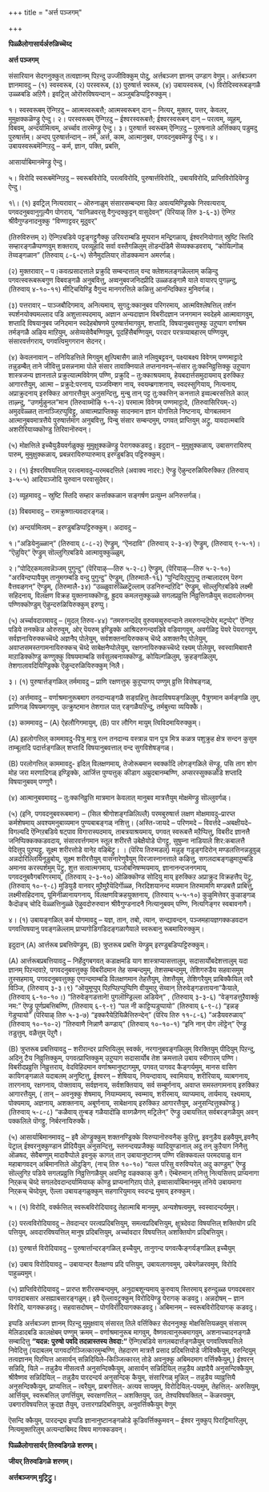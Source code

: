 +++
title = "अर्त्त पञ्जगम्"

+++














**पिळ्ळैलोगासार्यर्अरुळिच्चॆय्द**

**अर्त्त पञ्जगम्**

संसारियान सेदगनुक्कुत् तत्वज्ञानम् पिऱन्दु उज्जीविक्कुम् पोदु, अर्त्तबञ्जग ज्ञानम् उण्डाग वेणुम्। अर्त्तबञ्जग ज्ञानमावदु – (१) स्वस्वरूब, (२) परस्वरूब, (३) पुरुषार्त्त स्वरूब, (४) उबायस्वरूब, (५) विरोदिस्वरूबङ्गळै उळ्ळबडि अऱिगै। इवट्रिल् ओरॊरुविषयन्दान् – अञ्जुबडिप्पट्टिरुक्कुम्।

१।  स्वस्वरूबम् ऎन्गिऱदु – आत्मस्वरूबत्तै; आत्मस्वरूबन् दान् – नित्यर्,
    मुक्तर्, पत्तर्, केवलर्, मुमुक्षक्कळॆण्ड्रु ऐन्दु। २।  परस्वरूबम् ऎन्गिऱदु – ईश्वरस्वरूबत्तै; ईश्वरस्वरूबन् दान् – परत्वम्,
    व्यूहम्, विबवम्, अन्दर्यामित्वम्, अर्च्चाव तारमॆण्ड्रु ऐन्दु। ३।  पुरुषार्त्त स्वरूबम् ऎन्गिऱदु – पुरुषनाले अर्त्तिक्कप् पडुमदु
    पुरुषार्त्तम्। अन्दप् पुरुषार्त्तन्दान् – तर्म, अर्त्त, काम,
    आत्मानुबव, पगवदनुबवमॆण्ड्रु ऐन्दु। ४।  उबायस्वरूबमॆन्गिऱदु – कर्म, ज्ञान, पक्ति, प्रबत्ति,

 आसार्याबिमानमॆण्ड्रु ऐन्दु।

५।  विरोदि स्वरूबमॆन्गिऱदु – स्वरूबविरोदि, परत्वविरोदि,
    पुरुषार्त्तविरोदि,, उबायविरोदि, प्राप्तिविरोदियॆण्ड्रु ऐन्दु।

१\। (१) इवट्रिल् नित्यरावार् – ऒरुनाळुम् संसारसम्बन्दमा किऱ अवत्यमिण्ड्रिक्के निरवत्यराय्, पगवदनुबवानुगूल्यैग पोगराय्, “वानिळवरसु वैगुन्दक्कुट्टन् वासुदेवन्” (पॆरियाऴ् तिरु ३-६-३) ऎन्गिऱ श्रीवैगुण्डनादनुक्कु “विण्णाट्टवर् मूदुवर्”

(तिरुविरुत्तम् २) ऎन्गिऱबडिये पट्टङ्गट्टुगैक्कु उरियराम्बडि मूप्परान मन्द्रिगळाय्, ईश्वरनियोगात् स्रुष्टि स्तिदि सम्हारङ्गळैप्पण्णवुम् शक्तराय्, परव्यूहादि सर्वा वस्तैगळिलुम् तॊडर्न्दडिमै सॆय्यक्कडवराय्, “कोयिल्गॊळ् तॆय्वङ्गळान” (तिरुवाय् ८-६-५) सेनैमुदलियार् तॊडक्कमान अमरर्गळ्।

\(२\) मुक्तरावार् – प।कवत्प्रसादत्ताले प्रक्रुदि सम्बन्दत्ताल् वन्द क्लेशमलङ्गळॆल्लाम् कऴिन्दु पगवत्स्वरूबरूबगुण विबवङ्गळै अनुबवित्तु, अव्वनुबवजनिदप्रीदि उळ्ळडङ्गामै याले वायारप् पुगऴ्न्दु, (तिरुवाय् ४-१०-११) मीट्चियिण्ड्रि वैगुन्द मानगरत्तिले कळित्तु आनन्दिक्किऱ मुनिवर्गळ्।

\(३\) पत्तरावार् – पाञ्जबौदिगमाय्, अनित्यमाय्, सुगदु:क्कानुबव परिगरमाय्, आत्मविश्लेषत्तिल् तर्शन स्पर्शनयोक्यमल्लाद पडि अशुत्तास्पदमाय्, अज्ञान अन्यदाज्ञान विबरीदज्ञान जनगमान स्वदेहमे आत्मावागवुम्, शप्तादि विषयानुबव जनिदमान स्वदेहबोषणमे पुरुषार्त्तमागवुम्, शप्तादि, विषयानुबवत्तुक्कु उऱुप्पाग वर्णाश्रम तर्मङ्गळै अऴिय माऱियुम्, असेव्यसेवैबण्णियुम्, पूदहिंसैबण्णियुम्, परदार परत्रव्याबहारम् पण्णियुम्, संसारवर्त्तगराय्, पगवत्विमुगगरान सेदनर्।

\(४\) केवलनावान् – तनियिडत्तिले मिगवुम् क्षुत्पिबासैग ळाले नलिवुबट्टवन्, पक्ष्याबक्ष्य विवेगम् पण्णमाट्टादे तन्नुडम्बैत् ताने जीवित्तु प्रसन्ननामा पोले संसार तावाक्नियाले तप्तनानवन्–संसार तु:क्कनिव्रुत्तिक्कु उऱुप्पाग शास्त्रजन्य ज्ञानत्ताले प्रक्रुत्यात्मविवेगम् पण्णि, प्रक्रुदि – तु:क्काश्रयमाय्, हेयबदार्त्तसमुदायमाय् इरुक्किऱ आगारत्तैयुम्, आत्मा – प्रक्रुदे:परनाय्, पञ्जविम्शग नाय्, स्वयम्ब्रगाशनाय्, स्वदस्सुगियाय्, नित्यनाय्, अप्राक्रुदनाय् इरुक्किऱ आगारत्तैयुम् अनुसन्दित्तु, मुन्बु तान् पट्ट तु:क्कत्तिन् कनत्ताले इव्वल्बरसत्तिले काल् ताऴ्न्दु, “उणर्मुऴुनल”मान (तिरुवाय्मॊऴि १-१-२) परमात्म विवेगम् पण्णमाट्टादे, (तिरुवासिरियम्-२) अमुदवॆळ्ळत् तानाञ्जिऱप्पुविट्टु, अव्वात्मप्राप्तिक्कु सादनमान ज्ञान योगत्तिले निष्टनाय्, योगबलमान आत्मानुबवमात्रत्तैये पुरुषार्त्तमाग अनुबवित्तु, पिन्बु संसार सम्बन्दमुम्, पगवत् प्राप्तियुम् अट्रु, यावदात्मबावि अशरीरियाय्क्कॊण्डु तिरिवानॊरुवन्।

\(५\) मोक्षत्तिले इच्चैयुडैयवर्गळुक्कु मुमुक्षुक्कळॆण्ड्रु पेरागक्कडवदु। इदुदान् – मुमुक्षुक्कळाय्, उबासगरायिरुप् पारुम्, मुमुक्षुक्कळाय्, प्रबन्नरायिरुप्पारुमाय् इरण्डुबडिप् पट्टिरुक्कुम्।

२।  \(१\) ईश्वरविषयत्तिल् परत्वमावदु–परमबदत्तिले (अवाक्य नादर:) ऎण्ड्रु
    ऎऴुन्दरुळियिरुक्किऱ (तिरुवाय् ३-५-५) आदियञ्जोदि युरुवान परवासुदेवर्।

 (२) व्यूहमावदु – स्रुष्टि स्तिदि सम्हार कर्त्ताक्कळान सङ्गर्षण प्रत्युम्न अनिरुत्तर्गळ्।

 (३) विबवमावदु – रामक्रुष्णात्यवदारङ्गळ्।

 (४) अन्दर्यामित्वम् – इरण्डुबडिप्पट्टिरुक्कुम्। अदावदु –

 १।”अडियेनुळ्ळान्” (तिरुवाय् ८-८-२) ऎण्ड्रुम्, “ऎनदावि” (तिरुवाय् २-३-४) ऎण्ड्रुम्, (तिरुवाय् ९-५-१)। “ऎन्नुयिर्” ऎण्ड्रुम् सॊल्लुगिऱबडिये आत्मावुक्कुळ्ळुम्,

 २।”पोदिऱ्‌कमलवन्नॆञ्जम् पुगुन्दु” (पॆरियाऴ्—तिरु ५-२-८) ऎण्ड्रुम्, (पॆरियाऴ्—तिरु ५-२-१०) “अरविन्दप्पावैयुम् तानुमगम्बडि वन्दु पुगुन्दु” ऎण्ड्रुम्, (तिरुमालै-१६) “पुन्दियिऱ्‌पुगुन्दु तन्बालादरम् पॆरुग वैत्तवऴगन्” ऎण्ड्रुम्, (तिरुमालै-३४) “उळ्ळुवारुळ्ळिट्रॆल्लाम् उडनिरुन्दऱिदि” ऎण्ड्रुम्, सॊल्लुगिऱबडिये लक्ष्मी सहिदनाय्, विलक्षण विक्रह युक्तनाय्क्कॊण्डु, ह्रुदय कमलत्तुक्कुळ्ळे सगलप्रव्रुत्ति निव्रुत्तिगळैयुम् सदावलोगनम् पण्णिक्कॊण्डुम् ऎऴुन्दरुळियिरुक्कुम् इरुप्पु।

 (५) अर्च्चावदारमावदु – (मुदल् तिरुव-४४) “तमरुगन्ददॆव् वुरुवमव्वुरुवन्दाने तमरुगन्ददॆप्पेर् मट्रप्पेर्” ऎन्गिऱ पडिये तनक्कॆन्न ओरुरुवुम्, ओर् पॆयरुम् इण्ड्रिक्के आश्रिदरुगन्दवडिवे वडिवागवुम्, अवर्गळिट्ट पॆयरे पॆयरागवुम्, सर्वज्ञनायिरुक्कच्चॆय्दे अज्ञनैप् पोलेयुम्, सर्वशक्तनायिरुक्कच् चॆय्दे अशक्तनैप् पोलेयुम्, अवाप्तसमस्तगामनायिरुक्कच् चॆय्दे साबेक्षनैप्पोलेयुम्, रक्षगनायिरुक्कच्चॆय्दे रक्ष्यम् पोलेयुम्, स्वस्वामिबावत्तै माऱाडिक्कॊण्डु कण्णुक्कु विषयमाम्बडि सर्वसुलबनाय्क्कॊण्डु, कोयिल्गळिलुम्, क्रुहङ्गळिलुम्, तेशगालावदियिण्ड्रिक्के ऎऴुन्दरुळियिरुक्कुम् निलै।

३।  \(१\) पुरुषार्त्तङ्गळिल् तर्ममावदु – प्राणि रक्षणत्तुक् कुऱुप्पागप्
    पण्णुम् व्रुत्ति विसेषङ्गळ्,

 (२) अर्त्तमावदु – वर्णाश्रमानुरूबमाग तनदान्यङ्गळै सङ्ग्रहित्तु तेवदाविषयङ्गळिलुम्, पैत्रुगमान कर्मङ्गळि लुम्, प्राणिगळ् विषयमागवुम्, उत्क्रुष्टमान तेशगाल पात् रङ्गळैयऱिन्दु, तर्मबुत्त्या व्ययिक्कै।

 (३) काममावदु – (A) ऐहलौगिगमायुम्, (B) पार लौगिग मायुम् त्विविदमायिरुक्कुम्।

 (A) इहलोगत्तिल् काममावदु-पित्रु मात्रु रत्न तनदान्य वस्त्रान्न पान पुत्र मित्र कळत्र पशुक्रुह क्षेत्र सन्दन कुसुम ताम्बूलादि पदार्त्तङ्गळिल् शप्तादि विषयानुबवत्ताल् वन्द सुगविशेषङ्गळ्।

 (B) परलोगत्तिल् काममावदु- इदिल् विलक्षणमाय्, तेजोरूबमान स्वर्क्कादि लोगङ्गळिले सॆण्ड्रु, पसि ताग शोग मोह जरा मरणादिगळ् इण्ड्रिक्के, आर्जित्त पुण्यत्तुक् कीडाग अम्रुदबानम्बण्णि, अप्सरस्सुक्कळोडे शप्तादि विषयानुबवम् पण्णुगै।

 (४) आत्मानुबवमावदु – तु:क्कनिव्रुत्ति मात्रमान केवलात् मानुबव मात्रत्तैयुम् मोक्षमॆण्ड्रु सॊल्लुवर्गळ्।

 (५) (इनि, पगवदनुबवरूबमान) – (सिल श्रीगोशङ्गळिलिल्लै) परमबुरुषार्त्त लक्षण मोक्षमावदु–प्रारप्त कर्मशेषमाय् अवश्यमनुबाव्यमान पुण्यबाबङ्गळ् नशित्तु। (अस्ति-जायदे – परिणमदे – विवर्त्तदे –अबक्षीयदे–विगल्यदि ऎन्गिऱबडिये षट्पाव विगारास्पदमाय्, ताबत्रयाश्रयमाय्, पगवत् स्वरूबत्तै मऱैप्पित्तु, विबरीद ज्ञानत्तै जनिप्पिक्कक्कडवदाय्, संसारवर्त्तगमान स्तूल शरीरत्तै उबेक्षैयोडे पॊगट्टु, सुषुम्ना नाडियाले शिर:कबालत्तै पेदित्तुप् पुऱप्पट्टु, सूक्ष्म शरीरत्तोडे वानेऱ वऴिबॆट्रु। । (पॆरिय तिरुमडल्) मन्नुङ् गडुङ्गदिरोन् मण्डलत्तिनन्नडुवुळ् अन्नदोरिल्लियिनूडुबोय्, सूक्ष्म शरीरत्तैयुम् वासनारेणुवैयुम् विरजास्नानत्ताले कऴित्तु, सगलदाबङ्गळुमाऱुम्बडि अमानव करस्पर्शमुम् पॆट्रु, शुत्त सत्वात्मगमाय्, पञ्जोबनिषण्मयमाय्, ज्ञानानन्दजनगमाय्, पगवदनुबवैगबरिगरमाय्, (तिरुवाय् २-३-१०) ऒळिक्कॊण्ड सोदियु माय् इरुक्किऱ अप्राक्रुद विक्रहत्तैप् पॆट्रु, (तिरुवाय् १०-९-८) मुडियुडै वानवर् मुऱैमुऱैयॆदिर्गॊळ्ळ, निरदिशयानन्द मयमान तिरुमामणि मण्डबत्तै प्राबित्तु, लक्ष्मीसहिदनाय्, पूमिनीळानायगनाय्, विलक्षणविक्रहयुक्तनाय्, (तिरुवाय् ५-५-१०) कुऴुमित्तेवर् कुऴाङ्गळ् कैदॊऴच् चोदि वॆळ्ळत्तिनुळ्ळे ऎऴुवदोरुरुवान श्रीवैगुण्डनादनै नित्यानुबवम् पण्णि, नित्यगिङ्गर स्वबावनागै।

४।  \(१\) उबायङ्गळिल् कर्म योगमावदु – यज्ञ, तान, तबो, त्यान,
    सन्द्यावन्दन, पञ्जमहायज्ञगक्कडवदान पगवत्विषयानु पवङ्गळॆल्लाम्
    प्राप्यगोडिगडिदङ्गळागैयाले स्वरूबानु रूबमायिरुक्कुम्।

 इदुदान् (A) आर्त्तरूब प्रबत्तियॆण्ड्रुम्, (B) त्रुप्तरूब प्रबत्ति
यॆण्ड्रुम् इरण्डुबडिप्पट्टिरुक्कुम्।

 (A) आर्त्तरूबप्रबत्तियावदु – निर्हेदुगबगवत् कडाक्षमडि याग शास्त्राप्यासत्तालुम्, सदासार्योबदेशत्तालुम् यदा ज्ञानम् पिऱन्दवाऱे, पगवदनुबवत्तुक्कु विबरीदमान तेह सम्बन्दमुम्, तेशसम्बन्दमुम्, तेशिगरुडैय सहवासमुम् तुस्सहमाय्, पगवदनुबवत्तुक्कु एगान्दमाम्बडि विलक्षणमान तेहत्तैयुम्, तेशत्तैयुम्, तेशिगरैयुम् प्राबिक्कैयिल् त्वरै विञ्जि, (तिरुवाय् ३-३।९) “ऒयुमूप्पुप् पिऱप्पिऱप्पुप्पिणि वीयुमाऱु सॆय्वान् तिरुवेङ्गडत्तायना”कैयाले, (तिरुवाय् ६-१०-१०।) “तिरुवेङ्गडत्ताने! पुगलॊण्ड्रिल्ला अडियेन्” , (तिरुवाय् ३-३-६) “वेङ्गडत्तुऱैवार्क्कु नम:” ऎण्ड्रु पूर्णप्रबत्तिबण्णि, (तिरुवाय् ६-९-९) “पल नी काट्टिप्पडुप्पायो” (तिरुवाय् ६-९-८) “इन्नङ् गॆडुप्पायो” (पॆरियाऴ् तिरु ५-३-७) “इक्करैयेऱियिळैत्तिरुन्देन्” (पॆरिय तिरु ११-८-६) ”अडैयवरुळाय्” (तिरुवाय् १०-१०-२) ”तिरुवाणै निन्नाणै कण्डाय्” (तिरुवाय् १०-१०-१) “इनि नान् पोग लॊट्टेन्” ऎण्ड्रु तडुत्तुम्, वळैत्तुम् पॆऱुगै।

 (B) त्रुप्तरूब प्रबत्तियावदु – शरीरान्दर प्राप्तियिलुम् स्वर्क्क, नरगानुबवङ्गळिलुम् विरक्तियुम् पीदियुम् पिऱन्दु, अदिनु टैय निव्रुत्तिक्कुम्, पगवत्प्राप्तिक्कुम् उऱुप्पाग सदासार्योब तेश क्रमत्ताले उबाय स्वीगारम् पण्णि। विबरीदप्रव्रुत्ति निव्रुत्तराय्, वेदविहिदमान वर्णाश्रमानुष्टागमुम्, पगवत् पागवद कैङ्गर्यमुम्, मानस वासिग कायिगङ्गळाले यदाबलम् अनुष्टित्तु, ईश्वरन् – शेषियाय्, नियन्दावाय्, स्वामियाय्, शरीरियाय्, व्याबगनाय्, तारगनाय्, रक्षगनाय्, पोक्तावाय्, सर्वज्ञनाय्, सर्वशक्तियाय्, सर्व सम्बूर्णनाय्, अवाप्त समस्तगामनाय् इरुक्किऱ आगारत्तैयुम्, ( तान् – अवनुक्कु शेषमाय्, नियाम्यमाय्, स्वम्माय्, शरीरमाय्, व्याप्यमाय्, तार्यमाय्, रक्ष्यमाय्, पोक्यमाय्, अज्ञनाय्, अशक्तनाय्, अबूर्णनाय्, साबेक्षनाय् इरुक्किऱ आगारत्तैयुम्, अनुसन्दित्तुक्कॊण्डु ) (तिरुवाय् ५-८-८) “कळैवाय् तुन्बङ् गळैयादॊऴि वाय्गळैगण् मट्रिलेन्” ऎण्ड्रु उबायत्तिल् सर्वबरङ्गळैयुम् अवन् पक्कलिले पॊगट्टु, निर्बरनायिरुक्कै।

 (५) आसार्याबिमानमावदु – इवै ऒण्ड्रुक्कुम् शक्तनण्ड्रिक्के यिरुप्पानॊरुवनैक् कुऱित्तु, इवनुडैय इऴवैयुम्,इवनैप् पॆट्राल् ईश्वरनुक्कुण्डान प्रीदियैयुम् अनुसन्दित्तु, स्तनन्दयप्रजैक्कु व्यादियुण्डानाल् अदु तन् कुऱैयाग निनैत्तु ऒळषद, सेवैबण्णुम् मादावैप्पोले इवनुक् कागत् तान् उबायानुष्टानम् पण्णि रक्षिक्कवल्ल परमदयाळु वान महाबागवदन् अबिमानत्तिले ऒदुङ्गि, (नाच् तिरु १०-१०) “वल्ल परिसु वरुविप्परेल् अदु काण्डुम्” ऎण्ड्रु सॊल्लुगिऱ पडिये सगलप्रव्रुत्ति निव्रुत्तिगळैयुम् अवनिट्ट वऴक्काक् कुगै। ऎम्बॆरुमान् तनित्तु नित्यसित्तप् प्राप्यनागा निऱ्‌कच् चॆय्दे सगलदेवदान्दर्यामियाय्क् कॊण्डु प्राप्यनागिऱाप् पोले, इव्वासार्याबिमानमुम् तनिये उबायमागा निऱ्‌कच् चॆय्देयुम्, ऎल्ला उबायङ्गळुक्कुम् सहगारियुमाय् स्वदन्द्र मुमाय् इरुक्कुम्।

५।  \(१\) विरोदि, वर्क्कत्तिल् स्वरूबविरोदियावदु तेहात्माबि मानमुम्,
    अन्यशेषत्वमुम्, स्वस्वादन्दर्यमुम्।

 (२) परत्वविरोदियावदु – तेवदान्दर परत्वप्रदिबत्तियुम्, समत्वप्रदिबत्तियुम्, क्षुत्रदेवदा विषयत्तिल् शक्तियोग प्रदि पत्तियुम्, अवदारविषयत्तिल् मानुष प्रदिबत्तियुम्, अर्च्चावदार विषयत्तिल् अशक्तियोग प्रदिबत्तियुम्।

 (३) पुरुषार्त्त विरोदियावदु – पुरुषार्त्तान्दरङ्गळिल् इच्चैयुम्, तानुगन्द पगवत्कैङ्गर्यङ्गळिल् इच्चैयुम्

 (४) उबाय विरोदियावदु – उबायान्दर वैलक्षण्य प्रदि पत्तियुम्, उबायलागवमुम्, उबेयगॆळरवमुम्, विरोदि पाहुळ्यमुम्।

 (५) प्राप्तिविरोदियावदु – प्रारप्त शरीरसम्बन्दमुम्, अनुदाबशून्यमाय् कुरुवाय् स्तिरमाय् इरुन्दुळ्ळ पगवदबसार पागवदाबसार असह्याबसारङ्गळुम्। इवै ऎल्लावट्रुक्कुम् विरोदियॆण्ड्रु पेरागक् कडवदु। अन्नदोषम् – ज्ञान विरोदि, यागक्कडवदु। सहवासदोषम् – पोगविरोदियागक्कडवदु। अबिमानम् – स्वरूबविरोदियागक् कडवदु।

इप्पडि अर्त्तबञ्जग ज्ञानम् पिऱन्दु मुमुक्षवाय् संसारत् तिले वर्त्तिक्किऱ सेदननुक्कु मोक्षसित्तियळवुम् संसारम् मेलिडादबडि कालक्षेबम् पण्णुम् क्रमम् – वर्णाश्रमानुरूब मागवुम्, वैष्णवत्वानुरूबमागवुम्, अशनाच्चादनङ्गळै सम्बादित्तु **“यदन्न: पुरुषो पवदि तदन्नास्तस्य तेवदा:“** ऎन्गिऱबडिये सगलबदार्त्तङ्गळैयुम् पगवत्विषयत्तिले निवेदित्तु (यदाबलम् पागवदगिञ्जित्कारमुम्बण्णि, तेहदारण मात्रत्तै प्रसाद प्रदिबत्तियोडे जीविक्कैयुम्, वरुन्दियुम् तत्वज्ञानम् पिऱप्पित्त आसार्यन् सन्निदियिले–किञ्जित्कारत् तोडे अवनुक्कु अबिमदमाग वर्त्तिक्कैयुम्,) ईश्वरन् सन्निदि, यिले – तन्नुडैय नीसत्वत्तै अनुसन्दिक्कैयुम्, आसार्यन् सन्निदियिल् तन्नुडैय अज्ञदैयै अनुसन्दिक्कैयुम्, श्रीवैष्णव सन्निदियिल् – तन्नुडैय पारदन्दर्य अनुसन्दिक् कैयुम्, संसारिगळ् मुन्निल् – तन्नुडैय व्याव्रुत्तियै अनुसन्दिक्कैयुम्, प्राप्यत्तिल् – त्वरैयुम्, प्राबगत्तिल्- अत्यव सायमुम्, विरोदियिल्-पयमुम्, तेहत्तिल्- अरुसियुम्, आर्त्तियुम्, स्वरूबत्तिल् उणर्त्तियुम्, स्वरक्षणत्तिल् – अशक्तियुम्, उत्, तेश्यविषयक्तिल् – कॆळरवमुम्, उबगारविषयत्तिल् क्रुदज्ञ तैयुम्, उत्तारगप्रदिबत्तियुम्, अनुवर्त्तिक्कैयुम् वेणुम्

ऎसन्दि क्कैयुम्, पारदन्द्र्य इप्पडि ज्ञानानुष्टानङ्गळोडे कूडिवर्त्तिक्कुमवन् – ईश्वर नुक्कुप् पिराट्टिमारिलुम्, नित्यमुक्तरिलुम् अत्यन्दाबिमद विषय मागक्कडवन्।

**पिळ्ळैलोगासार्यर् तिरुवडिगळे शरणम्।**

**जीयर् तिरुवडिगळे शरणम्।**

**अर्त्तबञ्जगम् मुट्रिट्रु।**














